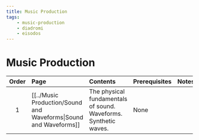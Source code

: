 ```yaml
---
title: Music Production
tags:
    - music-production
    - diadromi
    - eisodos
---
```


# Music Production

|Order|Page|Contents|Prerequisites|Notes|
|:--:|:--|:--|:--|:--|
|1|[[../Music Production/Sound and Waveforms\|Sound and Waveforms]]|The physical fundamentals of sound. Waveforms. Synthetic waves.|None||